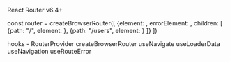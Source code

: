 React Router v6.4+

const router = createBrowserRouter([
  {element: <AppLayout/>,
    errorElement: <Error/>,
    children: [
    {path: "/",
      element: <Home />},
    {path: "/users",
      element: <Users />}
    ]}
])

hooks - 
RouterProvider
createBrowserRouter
useNavigate
useLoaderData
useNavigation
useRouteError
